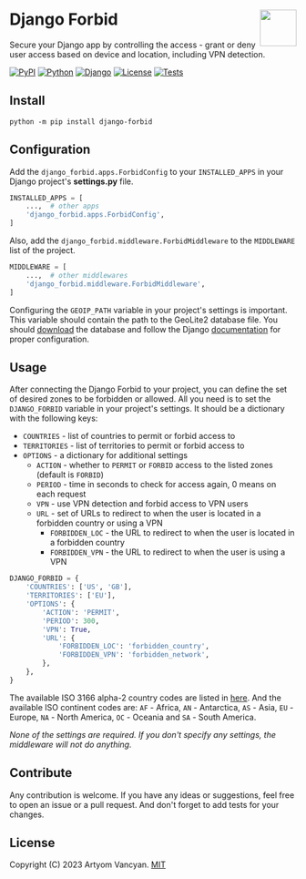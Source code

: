# Django Forbid <img src="https://github.com/pysnippet.png" align="right" height="64" />

Secure your Django app by controlling the access - grant or deny user access based on device and location, including VPN
detection.

[![PyPI](https://img.shields.io/pypi/v/django-forbid.svg)](https://pypi.org/project/django-forbid/)
[![Python](https://img.shields.io/pypi/pyversions/django-forbid.svg?logoColor=white)](https://pypi.org/project/django-forbid/)
[![Django](https://img.shields.io/pypi/djversions/django-forbid.svg?color=0C4B33&label=django)](https://pypi.org/project/django-forbid/)
[![License](https://img.shields.io/pypi/l/django-forbid.svg)](https://github.com/pysnippet/django-forbid/blob/master/LICENSE)
[![Tests](https://github.com/pysnippet/django-forbid/actions/workflows/tests.yml/badge.svg)](https://github.com/pysnippet/django-forbid/actions/workflows/tests.yml)

## Install

```shell
python -m pip install django-forbid
```

## Configuration

Add the `django_forbid.apps.ForbidConfig` to your `INSTALLED_APPS` in your Django project's **settings.py** file.

```python
INSTALLED_APPS = [
    ...,  # other apps
    'django_forbid.apps.ForbidConfig',
]
```

Also, add the `django_forbid.middleware.ForbidMiddleware` to the `MIDDLEWARE` list of the project.

```python
MIDDLEWARE = [
    ...,  # other middlewares
    'django_forbid.middleware.ForbidMiddleware',
]
```

Configuring the `GEOIP_PATH` variable in your project's settings is important. This variable should contain the path to
the GeoLite2 database file. You should [download](https://dev.maxmind.com/geoip/geoip2/geolite2/) the database and
follow the Django [documentation](https://docs.djangoproject.com/en/2.1/ref/contrib/gis/geoip2/#settings) for proper
configuration.

## Usage

After connecting the Django Forbid to your project, you can define the set of desired zones to be forbidden or allowed.
All you need is to set the `DJANGO_FORBID` variable in your project's settings. It should be a dictionary with the
following keys:

- `COUNTRIES` - list of countries to permit or forbid access to
- `TERRITORIES` - list of territories to permit or forbid access to
- `OPTIONS` - a dictionary for additional settings
  - `ACTION` - whether to `PERMIT` or `FORBID` access to the listed zones (default is `FORBID`)
  - `PERIOD` - time in seconds to check for access again, 0 means on each request
  - `VPN` - use VPN detection and forbid access to VPN users
  - `URL` - set of URLs to redirect to when the user is located in a forbidden country or using a VPN
      - `FORBIDDEN_LOC` - the URL to redirect to when the user is located in a forbidden country
      - `FORBIDDEN_VPN` - the URL to redirect to when the user is using a VPN

```python
DJANGO_FORBID = {
    'COUNTRIES': ['US', 'GB'],
    'TERRITORIES': ['EU'],
    'OPTIONS': {
        'ACTION': 'PERMIT',
        'PERIOD': 300,
        'VPN': True,
        'URL': {
            'FORBIDDEN_LOC': 'forbidden_country',
            'FORBIDDEN_VPN': 'forbidden_network',
        },
    },
}
```

The available ISO 3166 alpha-2 country codes are listed in [here](https://www.iban.com/country-codes). And the available
ISO continent codes are: `AF` - Africa, `AN` - Antarctica, `AS` - Asia, `EU` - Europe, `NA` - North America, `OC` -
Oceania and `SA` - South America.

_None of the settings are required. If you don't specify any settings, the middleware will not do anything._

## Contribute

Any contribution is welcome. If you have any ideas or suggestions, feel free to open an issue or a pull request. And
don't forget to add tests for your changes.

## License

Copyright (C) 2023 Artyom Vancyan. [MIT](https://github.com/pysnippet/django-forbid/blob/master/LICENSE)
